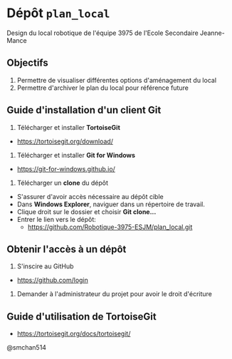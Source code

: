 # Dépôt `plan_local`
Design du local robotique de l'équipe 3975 de l'Ecole Secondaire Jeanne-Mance

## Objectifs
1. Permettre de visualiser différentes options d'aménagement du local
2. Permettre d'archiver le plan du local pour référence future

## Guide d'installation d'un client Git

1. Télécharger et installer __TortoiseGit__
  * https://tortoisegit.org/download/
1. Télécharger et installer __Git for Windows__
  * https://git-for-windows.github.io/
1. Télécharger un __clone__ du dépôt
  * S'assurer d'avoir accès nécessaire au dépôt cible
  * Dans __Windows Explorer__, naviguer dans un répertoire de travail.
  * Clique droit sur le dossier et choisir __Git clone...__
  * Entrer le lien vers le dépôt:
    * https://github.com/Robotique-3975-ESJM/plan_local.git
	
## Obtenir l'accès à un dépôt

1. S'inscire au GitHub
  * https://github.com/login
1. Demander à l'administrateur du projet pour avoir le droit d'écriture
	
## Guide d'utilisation de TortoiseGit

* https://tortoisegit.org/docs/tortoisegit/


@smchan514